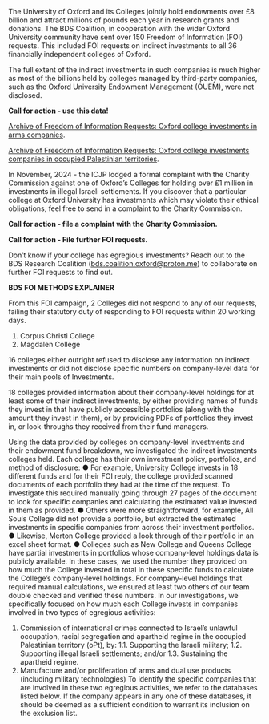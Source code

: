 The University of Oxford and its Colleges jointly hold endowments over £8 billion and attract millions of pounds each year in research grants and donations. The BDS Coalition, in cooperation with the wider Oxford University community have sent over 150 Freedom of Information (FOI) requests. This included FOI requests on indirect investments to all 36 financially independent colleges of Oxford.

The full extent of the indirect investments in such companies is much higher as most of the billions held by colleges managed by third-party companies, such as the Oxford University Endowment Management (OUEM), were not disclosed.

**Call for action - use this data!**

[Archive of Freedom of Information Requests: Oxford college investments in arms companies](./archiveoffois_arms.md).

[Archive of Freedom of Information Requests: Oxford college investments companies in occupied Palestinian territories](./archiveoffois_opt.md).

In November, 2024 - the ICJP lodged a formal complaint with the Charity Commission against one of Oxford’s Colleges for holding over £1 million in investments in illegal Israeli settlements. If you discover that a particular college at Oxford University has investments which may violate their ethical obligations, feel free to send in a complaint to the Charity Commission.

**Call for action - file a complaint with the Charity Commission.**

**Call for action - File further FOI requests.**

Don’t know if your college has egregious investments? Reach out to the BDS Research Coalition (bds.coalition.oxford@proton.me) to collaborate on further FOI requests to find out.


**BDS FOI METHODS EXPLAINER**

From this FOI campaign, 2 Colleges did not respond to any of our requests, failing their
statutory duty of responding to FOI requests within 20 working days.

1. Corpus Christi College
2. Magdalen College

16 colleges either outright refused to disclose any information on indirect investments
or did not disclose specific numbers on company-level data for their main pools of
Investments.

18 colleges provided information about their company-level holdings for at least some
of their indirect investments, by either providing names of funds they invest in that
have publicly accessible portfolios (along with the amount they invest in them), or by
providing PDFs of portfolios they invest in, or look-throughs they received from their
fund managers.

Using the data provided by colleges on company-level investments and their
endowment fund breakdown, we investigated the indirect investments colleges held.
Each college has their own investment policy, portfolios, and method of disclosure:
● For example, University College invests in 18 different funds and for their FOI
reply, the college provided scanned documents of each portfolio they had at the
time of the request. To investigate this required manually going through 27
pages of the document to look for specific companies and calculating the
estimated value invested in them as provided.
● Others were more straightforward, for example, All Souls College did not
provide a portfolio, but extracted the estimated investments in specific
companies from across their investment portfolios.
● Likewise, Merton College provided a look through of their portfolio in an excel
sheet format.
● Colleges such as New College and Queens College have partial investments in
portfolios whose company-level holdings data is publicly available. In these
cases, we used the number they provided on how much the College invested in
total in these specific funds to calculate the College’s company-level holdings.
For company-level holdings that required manual calculations, we ensured at least two
others of our team double checked and verified these numbers.
In our investigations, we specifically focused on how much each College invests in
companies involved in two types of egregious activities:
1. Commission of international crimes connected to Israel’s unlawful occupation,
racial segregation and apartheid regime in the occupied Palestinian territory
(oPt), by:
1.1. Supporting the Israeli military;
1.2. Supporting illegal Israeli settlements; and/or
1.3. Sustaining the apartheid regime.
2. Manufacture and/or proliferation of arms and dual use products (including
military technologies)
To identify the specific companies that are involved in these two egregious activities,
we refer to the databases listed below. If the company appears in any one of these
databases, it should be deemed as a sufficient condition to warrant its inclusion on the
exclusion list.

